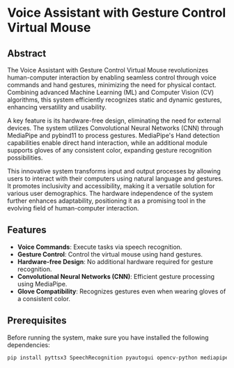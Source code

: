 # Voice Assistant with Gesture Control Virtual Mouse

## Abstract
The Voice Assistant with Gesture Control Virtual Mouse revolutionizes human-computer interaction by enabling seamless control through voice commands and hand gestures, minimizing the need for physical contact. Combining advanced Machine Learning (ML) and Computer Vision (CV) algorithms, this system efficiently recognizes static and dynamic gestures, enhancing versatility and usability.

A key feature is its hardware-free design, eliminating the need for external devices. The system utilizes Convolutional Neural Networks (CNN) through MediaPipe and pybind11 to process gestures. MediaPipe's Hand detection capabilities enable direct hand interaction, while an additional module supports gloves of any consistent color, expanding gesture recognition possibilities.

This innovative system transforms input and output processes by allowing users to interact with their computers using natural language and gestures. It promotes inclusivity and accessibility, making it a versatile solution for various user demographics. The hardware independence of the system further enhances adaptability, positioning it as a promising tool in the evolving field of human-computer interaction.

## Features
- **Voice Commands**: Execute tasks via speech recognition.
- **Gesture Control**: Control the virtual mouse using hand gestures.
- **Hardware-free Design**: No additional hardware required for gesture recognition.
- **Convolutional Neural Networks (CNN)**: Efficient gesture processing using MediaPipe.
- **Glove Compatibility**: Recognizes gestures even when wearing gloves of a consistent color.

## Prerequisites

Before running the system, make sure you have installed the following dependencies:

```bash
pip install pyttsx3 SpeechRecognition pyautogui opencv-python mediapipe screen_brightness_control wikipedia pynput pycaw
